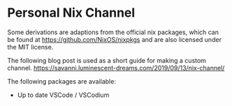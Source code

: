# Personal Nix Channel

Some derivations are adaptions from the official nix packages, which can be found at https://github.com/NixOS/nixpkgs and are also licensed under the MIT license.

The following blog post is used as a short guide for making a custom channel. https://savanni.luminescent-dreams.com/2019/09/13/nix-channel/

The following packages are available:
- Up to date VSCode / VSCodium